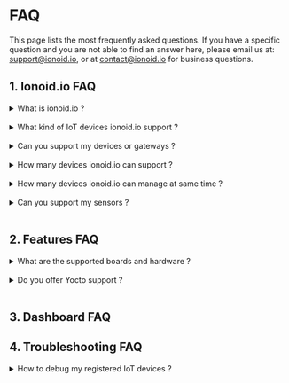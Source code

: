 # FAQ

This page lists the most frequently asked questions. If you have a
specific question and you are not able to find an answer here, please
email us at: <support@ionoid.io>, or at <contact@ionoid.io> for business
questions.


## 1. Ionoid.io FAQ

<details>
<summary> What is ionoid.io ?</summary>

Ionoid.io is an IoT device management platform. It supports devices, gateways,
allows IoT Apps deployment, IoT data gathering, sensors connectivity, and
OTA secure software updates to protect your cyber physical world.

</details>

<br>

<details>
<summary> What kind of IoT devices ionoid.io support ?</summary>

Ionoid.io supports any device and gateway that can run the [Linux Operating
System](https://kernel.org). From the [Raspberry Pi family boards](https://www.raspberrypi.org/) to the more complex industrial boards.

For a full list of supported Hardware please see the  [Ionoid Supported Boards](https://docs.ionoid.io/#/../NewProject/newProject?id=supported-boards-and-operating-systems-table) link.

</details>

<br>


<details>
<summary>Can you support my devices or gateways ?</summary>

Sure, please feel free to contact us at <contact@ionoid.io>. If
you are interested in [Yocto](https://www.yoctoproject.org/) board support,
OTA System updates, complete board support or dashboard integration, we
are here to help you.

</details>

<br>

<details>
<summary> How many devices ionoid.io can support ?</summary>

We are able to scale to `100000 devices/gateways` per single account.

</details>

<br>

<details>
<summary> How many devices ionoid.io can manage at same time ?</summary>

It depends on your organization plan. The right number of managed
devices is displayed in your current organization plan, if you want to
register more devices and your account limits does not allow it, then
please upgrade your plan, or email us at: <support@ionoid.io>.

</details>

<br>

<details>
<summary>Can you support my sensors ?</summary>

Beside Linux capable devices, [Ionoid](https://ionoid.io) can support sensors and other microcontrollers,
they can be added statically or dynamically into your [Ionoid dashboard](https://dashboard.ionoid.io) projects,
and attached to a gateway or a `Linux` capable device on the dashboard. This setup will allow full IoT infrastructure visualization.

For specific requests regarding gateways and sensors integration, please contact us at
<contact@ionoid.io>.

</details>

<br>


## 2. Features FAQ

<details>
<summary> What are the supported boards and hardware ?</summary>

Ionoid.io supports any device and gateway that can run [Linux Operating System](https://kernel.org).

For a full list of supported Hardware please see the [Supported Boards](https://docs.ionoid.io/#/../NewProject/newProject?id=supported-boards-and-operating-systems-table) link.

Feel free to contact us at <contact@ionoid.io> if you want board support.


</details>

<br>


<details>
<summary> Do you offer Yocto support ?</summary>

Yes, please contact us at <contact@ionoid.io>.


</details>

<br>


## 3. Dashboard FAQ


## 4. Troubleshooting FAQ

<details>
<summary> How to debug my registered IoT devices ?</summary>

You can find more information on how to debug your registered devices
here: [Debug IoT
devices](https://docs.ionoid.io/#/../debug/debug-devices).

Feel free to contact us at <support@ionoid.io> if information is not
accurate or incomplete.


</details>
